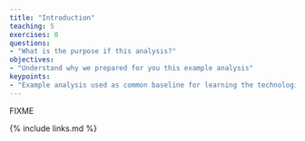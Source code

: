 ```yaml
---
title: "Introduction"
teaching: 5
exercises: 0
questions:
- "What is the purpose if this analysis?"
objectives:
- "Understand why we prepared for you this example analysis"
keypoints:
- "Example analysis used as common baseline for learning the technologies discussed at the workshop"
---
```

FIXME

{% include links.md %}

